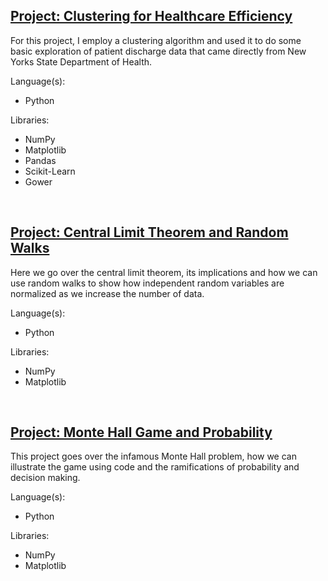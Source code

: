 ## [Project: Clustering for Healthcare Efficiency](https://github.com/johnbaguinaga/Central-Limit-Theorem-and-Random-Walks)
For this project, I employ a clustering algorithm and used it to do some basic exploration of patient discharge data that came directly from New Yorks State Department of Health. 

Language(s):

- Python

Libraries:
- NumPy
- Matplotlib
- Pandas
- Scikit-Learn
- Gower

<p>&nbsp;</p> 

## [Project: Central Limit Theorem and Random Walks](https://github.com/johnbaguinaga/Central-Limit-Theorem-and-Random-Walks)
  
Here we go over the central limit theorem, its implications and how we can use random walks to show how independent random variables are normalized as we increase the number of data.

Language(s):  

- Python

Libraries:
- NumPy
- Matplotlib
  
<p>&nbsp;</p> 

## [Project: Monte Hall Game and Probability](https://github.com/johnbaguinaga/Monte-Hall-Game-and-Probability)

This project goes over the infamous Monte Hall problem, how we can illustrate the game using code and the ramifications of probability and decision making.

Language(s):

- Python

Libraries:
- NumPy
- Matplotlib
